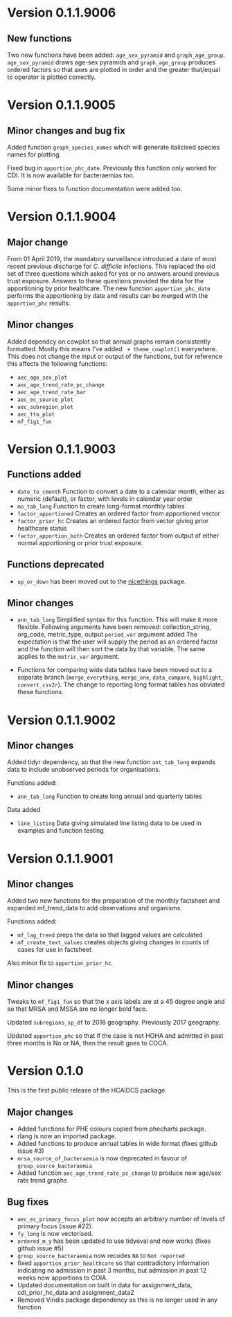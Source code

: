 # Version 0.1.1.9006

## New functions

Two new functions have been added: `age_sex_pyramid` and `graph_age_group`. 
`age_sex_pyramid` draws age-sex pyramids and `graph_age_group` produces ordered factors so that axes are plotted in order and the greater that/equal to operator is plotted correctly.

# Version 0.1.1.9005

## Minor changes and bug fix

Added function `graph_species_names` which will generate italicised species names for plotting. 

Fixed bug in `apportion_phc_date`. 
Previously this function only worked for CDI. 
It is now available for bacteraemias too. 

Some minor fixes to function documentation were added too. 

# Version 0.1.1.9004

## Major change

From 01 April 2019, the mandatory surveillance introduced a date of most recent previous discharge for *C. difficile* infections. 
This replaced the old set of three questions which asked for yes or no answers around previous trust exposure. 
Answers to these questions provided the data for the apportioning by prior healthcare.
The new function `apportion_phc_date` performs the apportioning by date and results can be merged with the `apportion_phc` results. 

## Minor changes

Added dependcy on cowplot so that annual graphs remain consistently formatted. 
Mostly this means I've added ` + theme_cowplot()` everywhere.
This does not change the input or output of the functions, but for reference this affects the following functions:

 * `aec_age_sex_plot`
 * `aec_age_trend_rate_pc_change`
 * `aec_age_trend_rate_bar`
 * `aec_ec_source_plot`
 * `aec_subregion_plot`
 * `aec_tto_plot`
 * `mf_fig1_fun`
 
# Version 0.1.1.9003

## Functions added

 * `date_to_cmonth` Function to convert a date to a calendar month, either as numeric (default), or factor, with levels in calendar year order
 * `mo_tab_long` Function to create long-format monthly tables
 * `factor_apportioned` Creates an ordered factor from apportioned vector
 * `factor_prior_hc` Creates an ordered factor from vector giving prior healthcare status 
 * `factor_apportion_both` Creates an ordered factor from output of either normal apportioning or prior trust exposure.

## Functions deprecated

 * `up_or_down` has been moved out to the [nicethings](https://simonthelwall.github.io/nicethings/) package.
 
## Minor changes

 * `ann_tab_long` Simplified syntax for this function. This will make it more flexible. 
 Following arguments have been removed: collection_string, org_code, metric_type, output
 `period_var` argument added
 The expectation is that the user will supply the period as an ordered factor and the function will then sort the data by that variable. The same applies to the `metric_var` argument.
 
 * Functions for comparing wide data tables have been moved out to a separate branch (`merge_everything`,  `merge_one`, `data_compare`, `highlight`, `convert_csv2r`). The change to reporting long format tables has obviated these functions. 

# Version 0.1.1.9002

## Minor changes

Added tidyr dependency, so that the new function `ant_tab_long` expands data to include unobserved periods for organisations. 

Functions added:

 * `ann_tab_long` Function to create long annual and quarterly tables 

Data added

 * `line_listing` Data giving simulated line listing data to be used in examples and function testing

# Version 0.1.1.9001

## Minor changes
Added two new functions for the preparation of the monthly factsheet and expanded mf_trend_data to add observations and organisms.

Functions added:

 * `mf_lag_trend` preps the data so that lagged values are calculated
 * `mf_create_text_values` creates objects giving changes in counts of cases for use in factsheet
 
Also minor fix to `apportion_prior_hc`.

## Minor changes 
Tweaks to `mf_fig1_fun` so that the x axis labels are at a 45 degree angle and so that MRSA and MSSA are no longer bold face.

Updated `subregions_sp_df` to 2018 geography. 
Previously 2017 geography. 

Updated `apportion_phc` so that if the case is not HOHA and admitted in past three months is No or NA, then the result goes to COCA.

# Version 0.1.0

This is the first public release of the HCAIDCS package.

## Major changes

 * Added functions for PHE colours copied from phecharts package.
 * rlang is now an imported package.
 * Added functions to produce annual tables in wide format (fixes github issue #3)
 * `mrsa_source_of_bacteraemia` is now deprecated in favour of `group_source_bacteraemia`
 * Added function `aec_age_trend_rate_pc_change` to produce new age/sex rate trend graphs

## Bug fixes

 * `aec_ec_primary_focus_plot` now accepts an arbitrary number of levels of primary focus (issue #22). 
 * `fy_long` is now vectorised.
 * `ordered_m_y` has been updated to use tidyeval and now works (fixes github issue #5)
 * `group_source_bacteraemia` now recodes `NA` to `Not reported`
 * fixed `apportion_prior_healthcare` so that contradictory information indicating no admission in past 3 months, but admission in past 12 weeks now apportions to COIA.
 * Updated documentation on built in data for assignment_data, cdi_prior_hc_data and assignment_data2
 * Removed Viridis package dependency as this is no longer used in any function
